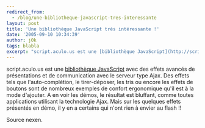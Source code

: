 ```yaml
---
redirect_from:
  - /blog/une-bibliotheque-javascript-tres-interessante
layout: post
title: 'Une bibliothèque JavaScript très intéressante !'
date: '2005-09-10 10:34:39'
author: j0k
tags: blabla
excerpt: "script.aculo.us est une [bibliothèque JavaScript](http://script.aculo.us/) avec des effets avancés de présentations et de communication avec le serveur type Ajax. Des effets tels que l'auto-complétion, le tirer-déposer, les tris ou encore les effets de boutons sont de nombreux exemples de confort ergonomique qu'il est à la mode d'ajouter.     \nA en voir      …"
---
```


script.aculo.us est une [bibliothèque JavaScript](http://script.aculo.us/) avec des effets avancés de présentations et de communication avec le serveur type Ajax. Des effets tels que l'auto-complétion, le tirer-déposer, les tris ou encore les effets de boutons sont de nombreux exemples de confort ergonomique qu'il est à la mode d'ajouter.
A en voir les démos, le résultat est bluffant, comme toutes applications utilisant la technologie Ajax. Mais sur les quelques effets présentés en démo, il y en a certains qui n'ont rien à envier au flash !!

Source nexen.
